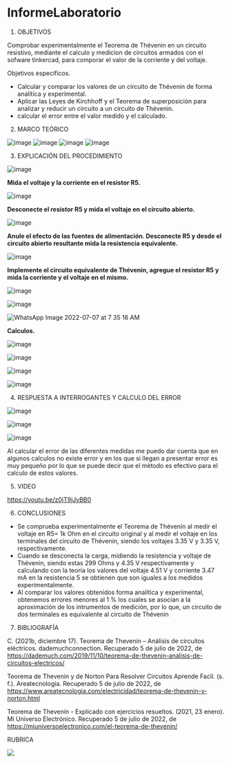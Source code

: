 # InformeLaboratorio


1. OBJETIVOS

Comprobar experimentalmente el Teorema de Thévenin en un circuito resistivo, mediante el calculo y medicion de circuitos armados con el sofware tinkercad, para comporar el valor de la corriente y del voltaje.

Objetivos específicos.

* Calcular y comparar los valores de un circuito de Thévenin de forma analítica y experimental.
* Aplicar las Leyes de Kirchhoff y el Teorema de superposición para analizar y reducir un circuito a un circuito de Thévenin.
* calcular el error entre el valor medido y el calculado.

2. MARCO TEÓRICO 

![image](https://user-images.githubusercontent.com/105679480/177684188-690af6ec-d178-4e71-89d8-2c593f4b95f3.png)
![image](https://user-images.githubusercontent.com/105679480/177684260-528428a5-c0b4-47a6-a0cb-44c5de2c647a.png)
![image](https://user-images.githubusercontent.com/105679480/177684307-359bcdb2-46b8-477c-b24a-98a8a9c74209.png)
![image](https://user-images.githubusercontent.com/105679480/177684341-15149311-de88-4f79-bab7-194d47443665.png)




3. EXPLICACIÓN DEL PROCEDIMIENTO

![image](https://user-images.githubusercontent.com/105570939/177705268-2b08cab9-db23-44d4-b347-1773d3ecd629.png)

**Mida el voltaje y la corriente en el resistor R5.**

![image](https://user-images.githubusercontent.com/105570939/177708925-e1bfb167-80f0-4cb5-ac3c-bbab6b29af4b.png)

**Desconecte el resistor R5 y mida el voltaje en el circuito abierto.**

![image](https://user-images.githubusercontent.com/105570939/177709720-3112db12-909d-4370-910b-6d7dee94b5a6.png)

**Anule el efecto de las fuentes de alimentación. Desconecte R5 y desde el circuito abierto resultante mida la resistencia equivalente.**

![image](https://user-images.githubusercontent.com/105570939/177710112-0b5746cf-8f55-4f8d-a725-3b3aec7cf20c.png)

**Implemente el circuito equivalente de Thévenin, agregue el resistor R5 y mida la corriente y el voltaje en el mismo.**

![image](https://user-images.githubusercontent.com/105570939/177716411-b73eeca4-7932-41ed-bb7c-3452a0051606.png)

![image](https://user-images.githubusercontent.com/105570939/177709117-bde1ef2f-d871-4f8b-af05-590f959319f3.png)

![WhatsApp Image 2022-07-07 at 7 35 16 AM](https://user-images.githubusercontent.com/105570939/177774956-7694e0fc-c3e1-4ca5-8380-a8440e921172.jpeg)

**Calculos.**

![image](https://user-images.githubusercontent.com/105570939/177739334-4eb19e57-c894-4886-9e54-86cfba3aeae6.png)

![image](https://user-images.githubusercontent.com/105570939/177739403-9145114c-77d7-4be4-820c-0b859c9355b0.png)

![image](https://user-images.githubusercontent.com/105570939/177739515-9eecf820-ff95-452e-af26-d119f10f8b45.png)

![image](https://user-images.githubusercontent.com/105570939/177739554-8cf55dc1-d3e7-4d3f-bc5a-1489fb719c69.png)

4. RESPUESTA A INTERROGANTES Y CALCULO DEL ERROR

![image](https://user-images.githubusercontent.com/105570939/177739037-b5702176-8124-47ec-8667-23390e8d4ae6.png)

![image](https://user-images.githubusercontent.com/105570939/177739088-2bc36fca-6f0e-473c-a841-5c3c1b7ef616.png)

![image](https://user-images.githubusercontent.com/105570939/177741500-5e654f42-1fff-46dd-b52e-80a5ff861649.png)

Al calcular el error de las diferentes medidas me puedo dar cuenta que en algunos calculos no existe error y en los que si llegan a presentar error es muy pequeño por lo que se puede decir que el mètodo es efectivo para el calculo de estos valores. 

5. VIDEO

https://youtu.be/z0jT9jJvBB0

6. CONCLUSIONES

* Se comprueba experimentalmente el Teorema de Thévenin al medir el voltaje en R5= 1k Ohm en el circuito original y al medir el voltaje en los terminales del circuito de Thévenin, siendo los voltajes 3.35 V y 3.35 V, respectivamente.
* Cuando se desconecta la carga, midiendo la resistencia y voltaje de Thévenin, siendo estas 299 Ohms y 4.35 V respectivamente y calculando con la teoría los valores del voltaje 4.51 V y corriente 3.47 mA en la resistencia 5 se obtienen que son iguales a los medidos experimentalmente.
* Al comparar los valores obtenidos forma analítica y experimental, obtenemos errores menores al 1 % los cuales se asocian a la aproximación de los intrumentos de medición, por lo que, un circuito de dos terminales es equivalente al circuito de Thévenin


7. BIBLIOGRAFÍA

C. (2021b, diciembre 17). Teorema de Thevenin – Análisis de circuitos eléctricos. dademuchconnection. Recuperado 5 de julio de 2022, de https://dademuch.com/2019/11/10/teorema-de-thevenin-analisis-de-circuitos-electricos/

Teorema de Thevenin y de Norton Para Resolver Circuitos Aprende Facil. (s. f.). Areatecnologia. Recuperado 5 de julio de 2022, de https://www.areatecnologia.com/electricidad/teorema-de-thevenin-y-norton.html

Teorema de Thevenin - Explicado con ejercicios resueltos. (2021, 23 enero). Mi Universo Electrónico. Recuperado 5 de julio de 2022, de https://miuniversoelectronico.com/el-teorema-de-thevenin/

RUBRICA

![](https://github.com/doalulema/InformeLaboratorio/blob/main/Laboratorio.png)

